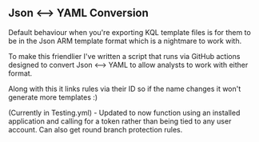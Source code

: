 ## Json <--> YAML Conversion

Default behaviour when you're exporting KQL template files is for them to be in the Json ARM template format which is a nightmare to work with.

To make this friendlier I've written a script that runs via GitHub actions designed to convert Json <--> YAML to allow analysts to work with either format.

Along with this it links rules via their ID so if the name changes it won't generate more templates :)

(Currently in Testing.yml) - Updated to now function using an installed application and calling for a token rather than being tied to any user account. Can also get round branch protection rules.
